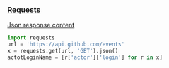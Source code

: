 ### [Requests](https://docs.python-requests.org/en/latest/)

[Json response content](https://docs.python-requests.org/en/master/user/quickstart/#json-response-content)
```python
import requests
url = 'https://api.github.com/events'
x = requests.get(url, 'GET').json()
actotLoginName = [r['actor']['login'] for r in x]
```
